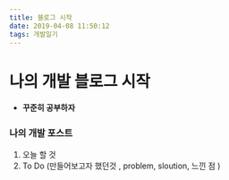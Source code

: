 ```yaml
---
title: 블로그 시작
date: 2019-04-08 11:50:12
tags: 개발일기
---
```


# 나의 개발 블로그 시작

- **꾸준히 공부하자**

### 나의 개발 포스트

1.  오늘 할 것
2.  To Do (만들어보고자 했던것 , problem, sloution, 느낀 점 )
